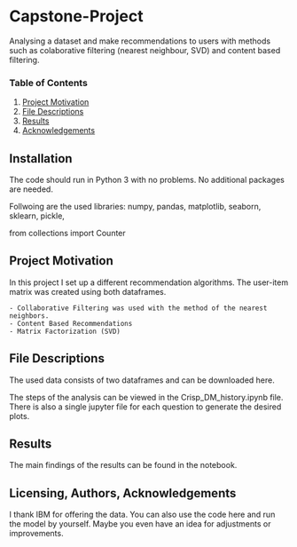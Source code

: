 # Capstone-Project

Analysing a dataset and make recommendations to users with methods such as colaborative filtering (nearest neighbour, SVD) and content based filtering.


### Table of Contents

1. [Project Motivation](#motivation)
2. [File Descriptions](#files)
4. [Results](#results)
5. [Acknowledgements](#licensing)

## Installation <a name="installation"></a>

The code should run in Python 3 with no problems. No additional packages are needed. 

Follwoing are the used libraries:
numpy, pandas, matplotlib, seaborn, sklearn, pickle, 

from collections import Counter


## Project Motivation<a name="motivation"></a>

In this project I set up a different recommendation algorithms. The user-item matrix was created using both dataframes.  

    - Collaborative Filtering was used with the method of the nearest neighbors. 
    - Content Based Recommendations
    - Matrix Factorization (SVD)

## File Descriptions <a name="files"></a>

The used data consists of two dataframes and can be downloaded here.

The steps of the analysis can be viewed in the Crisp_DM_history.ipynb file. There is also a single jupyter file for each question to generate the desired plots.

## Results<a name="results"></a>

The main findings of the results can be found in the notebook.

## Licensing, Authors, Acknowledgements<a name="licensing"></a>

I thank IBM for offering the data. You can also use the code here and run the model by yourself. Maybe you even have an idea for adjustments or improvements. 
